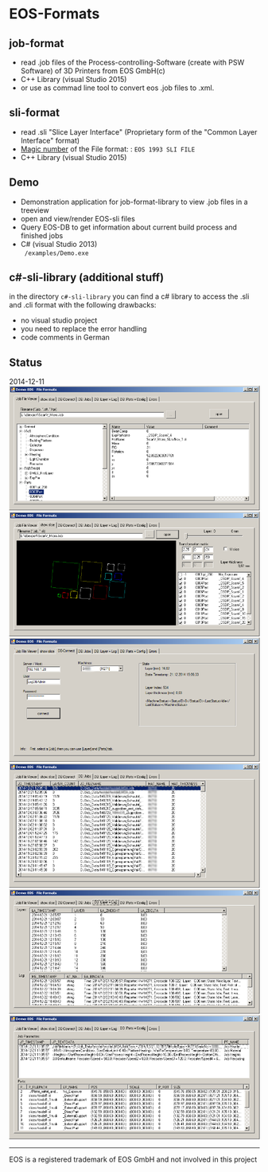 EOS-Formats
===========

job-format
----------
* read .job files of the Process-controlling-Software (create with PSW Software) of 3D Printers from EOS GmbH(c) 
* C++ Library (visual Studio 2015)
* or use as commad line tool to convert eos .job files to .xml.<br />


sli-format
----------
* read .sli "Slice Layer Interface" (Proprietary form of the "Common Layer Interface" format)
* [Magic number](https://en.wikipedia.org/wiki/File_format#Magic_number) of the File format: : `EOS 1993 SLI FILE` 
* C++ Library (visual Studio 2015)

Demo
----
* Demonstration application for job-format-library to view .job files in a treeview
* open and view/render EOS-sli files
* Query EOS-DB to get information about current build process and finished jobs
* C# (visual Studio 2013)<br />
<code> /examples/Demo.exe</code>


c#-sli-library (additional stuff)
----
in the directory `c#-sli-library` you can find a c# library to access the .sli and .cli format with the following drawbacks:
* no visual studio project
* you need to replace the error handling
* code comments in German



Status
------
2014-12-11
![example1](images/jobfile_viewer.png)
![example2](images/slifile_viewer.png)
![example2](images/db_connect.png)
![example2](images/db_jobs.png)
![example2](images/db_log.png)
![example2](images/db_parts_config.png)

---
EOS is a registered trademark of EOS GmbH and not involved in this project

